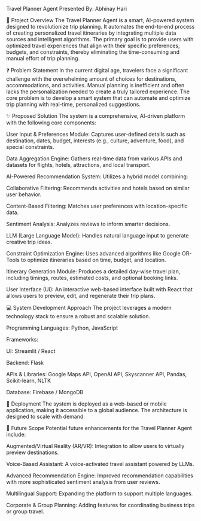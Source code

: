 Travel Planner Agent
Presented By: Abhinay Hari

🌟 Project Overview
The Travel Planner Agent is a smart, AI-powered system designed to revolutionize trip planning. It automates the end-to-end process of creating personalized travel itineraries by integrating multiple data sources and intelligent algorithms. The primary goal is to provide users with optimized travel experiences that align with their specific preferences, budgets, and constraints, thereby eliminating the time-consuming and manual effort of trip planning.

❓ Problem Statement
In the current digital age, travelers face a significant challenge with the overwhelming amount of choices for destinations, accommodations, and activities. Manual planning is inefficient and often lacks the personalization needed to create a truly tailored experience. The core problem is to develop a smart system that can automate and optimize trip planning with real-time, personalized suggestions.

✨ Proposed Solution
The system is a comprehensive, AI-driven platform with the following core components:

User Input & Preferences Module: Captures user-defined details such as destination, dates, budget, interests (e.g., culture, adventure, food), and special constraints.

Data Aggregation Engine: Gathers real-time data from various APIs and datasets for flights, hotels, attractions, and local transport.

AI-Powered Recommendation System: Utilizes a hybrid model combining:

Collaborative Filtering: Recommends activities and hotels based on similar user behavior.

Content-Based Filtering: Matches user preferences with location-specific data.

Sentiment Analysis: Analyzes reviews to inform smarter decisions.

LLM (Large Language Model): Handles natural language input to generate creative trip ideas.

Constraint Optimization Engine: Uses advanced algorithms like Google OR-Tools to optimize itineraries based on time, budget, and location.

Itinerary Generation Module: Produces a detailed day-wise travel plan, including timings, routes, estimated costs, and optional booking links.

User Interface (UI): An interactive web-based interface built with React that allows users to preview, edit, and regenerate their trip plans.

💻 System Development Approach
The project leverages a modern technology stack to ensure a robust and scalable solution.

Programming Languages: Python, JavaScript

Frameworks:

UI: Streamlit / React

Backend: Flask

APIs & Libraries: Google Maps API, OpenAI API, Skyscanner API, Pandas, Scikit-learn, NLTK

Database: Firebase / MongoDB

🚀 Deployment
The system is deployed as a web-based or mobile application, making it accessible to a global audience. The architecture is designed to scale with demand.

🔮 Future Scope
Potential future enhancements for the Travel Planner Agent include:

Augmented/Virtual Reality (AR/VR): Integration to allow users to virtually preview destinations.

Voice-Based Assistant: A voice-activated travel assistant powered by LLMs.

Advanced Recommendation Engine: Improved recommendation capabilities with more sophisticated sentiment analysis from user reviews.

Multilingual Support: Expanding the platform to support multiple languages.

Corporate & Group Planning: Adding features for coordinating business trips or group travel.
